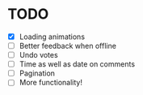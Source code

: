 # TODO

- [x] Loading animations
- [ ] Better feedback when offline
- [ ] Undo votes
- [ ] Time as well as date on comments
- [ ] Pagination
- [ ] More functionality!
